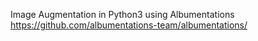 Image Augmentation in Python3 using Albumentations
https://github.com/albumentations-team/albumentations/
